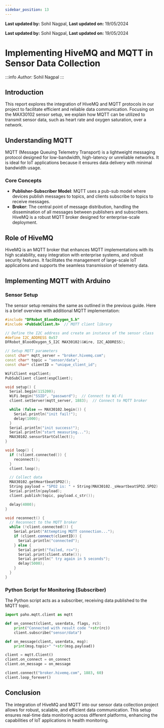 ```yaml
---
sidebar_position: 13
---
```


**Last updated by:** Sohil Nagpal, **Last updated on:** 19/05/2024


**Last updated by:** Sohil Nagpal, **Last updated on:** 19/05/2024

# Implementing HiveMQ and MQTT in Sensor Data Collection

:::info
*Author:* Sohil Nagpal
:::

## Introduction

This report explores the integration of HiveMQ and MQTT protocols in our project to facilitate efficient and reliable data communication. Focusing on the MAX30102 sensor setup, we explain how MQTT can be utilized to transmit sensor data, such as heart rate and oxygen saturation, over a network.

## Understanding MQTT

MQTT (Message Queuing Telemetry Transport) is a lightweight messaging protocol designed for low-bandwidth, high-latency or unreliable networks. It is ideal for IoT applications because it ensures data delivery with minimal bandwidth usage.

### Core Concepts
- **Publisher-Subscriber Model**: MQTT uses a pub-sub model where devices publish messages to topics, and clients subscribe to topics to receive messages.
- **Broker**: The central point of message distribution, handling the dissemination of all messages between publishers and subscribers. HiveMQ is a robust MQTT broker designed for enterprise-scale deployment.

## Role of HiveMQ

HiveMQ is an MQTT broker that enhances MQTT implementations with its high scalability, easy integration with enterprise systems, and robust security features. It facilitates the management of large-scale IoT applications and supports the seamless transmission of telemetry data.

## Implementing MQTT with Arduino

### Sensor Setup

The sensor setup remains the same as outlined in the previous guide. Here is a brief overview with additional MQTT implementation:

```cpp
#include "DFRobot_BloodOxygen_S.h"
#include <PubSubClient.h>  // MQTT client library

// Define the I2C address and create an instance of the sensor class
#define I2C_ADDRESS 0x57
DFRobot_BloodOxygen_S_I2C MAX30102(&Wire, I2C_ADDRESS);

// Setup MQTT parameters
const char* mqtt_server = "broker.hivemq.com";
const char* topic = "sensor/data";
const char* clientID = "unique_client_id";

WiFiClient espClient;
PubSubClient client(espClient);

void setup() {
  Serial.begin(115200);
  WiFi.begin("SSID", "password");  // Connect to Wi-Fi
  client.setServer(mqtt_server, 1883);  // Connect to MQTT broker

  while (false == MAX30102.begin()) {
    Serial.println("init fail!");
    delay(1000);
  }
  Serial.println("init success!");
  Serial.println("start measuring...");
  MAX30102.sensorStartCollect();
}

void loop() {
  if (!client.connected()) {
    reconnect();
  }
  client.loop();

  // Collect data
  MAX30102.getHeartbeatSPO2();
  String payload = "SPO2 is: " + String(MAX30102._sHeartbeatSPO2.SPO2) + "%";
  Serial.println(payload);
  client.publish(topic, payload.c_str());

  delay(4000);
}

void reconnect() {
  // Reconnect to the MQTT broker
  while (!client.connected()) {
    Serial.print("Attempting MQTT connection...");
    if (client.connect(clientID)) {
      Serial.println("connected");
    } else {
      Serial.print("failed, rc=");
      Serial.print(client.state());
      Serial.println(" try again in 5 seconds");
      delay(5000);
    }
  }
}
```

### Python Script for Monitoring (Subscriber)

The Python script acts as a subscriber, receiving data published to the MQTT topic.

```python
import paho.mqtt.client as mqtt

def on_connect(client, userdata, flags, rc):
    print("Connected with result code "+str(rc))
    client.subscribe("sensor/data")

def on_message(client, userdata, msg):
    print(msg.topic+" "+str(msg.payload))

client = mqtt.Client()
client.on_connect = on_connect
client.on_message = on_message

client.connect("broker.hivemq.com", 1883, 60)
client.loop_forever()
```

## Conclusion

The integration of HiveMQ and MQTT into our sensor data collection project allows for robust, scalable, and efficient data communication. This setup ensures real-time data monitoring across different platforms, enhancing the capabilities of IoT applications in health monitoring.

